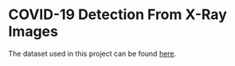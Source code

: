# COVID-19 Detection From X-Ray Images
The dataset used in this project can be found [here](https://www.kaggle.com/datasets/asraf047/covid19-pneumonia-normal-chest-xray-pa-dataset).

